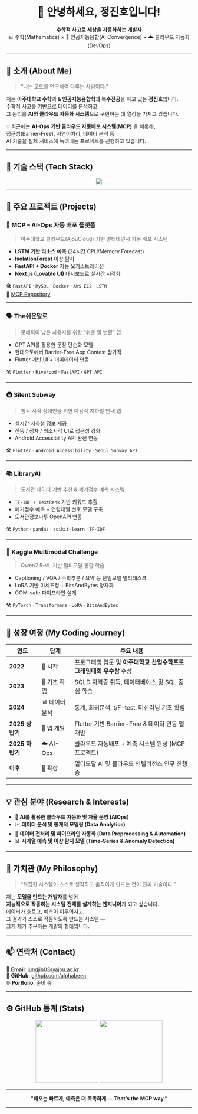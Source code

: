 <h1 align="center">👋 안녕하세요, 정진호입니다!</h1>

<p align="center">
  <b>수학적 사고로 세상을 자동화하는 개발자</b><br>
  📊 수학(Mathematics) × 🤖 인공지능융합(AI Convergence) × ☁️ 클라우드 자동화(DevOps)
</p>

---

## 🧭 소개 (About Me)

> “나는 코드를 연구처럼 다루는 사람이다.”

저는 **아주대학교 수학과 & 인공지능융합학과 복수전공**을 하고 있는 **정진호**입니다.  
수학적 사고를 기반으로 데이터를 분석하고,  
그 논리를 **AI와 클라우드 자동화 시스템**으로 구현하는 데 열정을 가지고 있습니다.  

💡 최근에는 **AI-Ops 기반 클라우드 자동배포 시스템(MCP)** 을 비롯해,  
접근성(Barrier-Free), 자연어처리, 데이터 분석 등  
AI 기술을 실제 서비스에 녹여내는 프로젝트를 진행하고 있습니다.

---

## 🧠 기술 스택 (Tech Stack)

<p align="center">
  <img src="https://skillicons.dev/icons?i=python,pytorch,fastapi,docker,flutter,nextjs,aws,mysql,git,github&theme=light" />
</p>

---

## 🚀 주요 프로젝트 (Projects)

### 🧩 MCP – AI-Ops 자동 배포 플랫폼
> 아주대학교 클라우드(AjouCloud) 기반 멀티테넌시 자동 배포 시스템

- **LSTM 기반 리소스 예측** (24시간 CPU/Memory Forecast)  
- **IsolationForest** 이상 탐지  
- **FastAPI + Docker** 자동 오케스트레이션  
- **Next.js (Lovable UI)** 대시보드로 실시간 시각화  

🛠️ `FastAPI` · `MySQL` · `Docker` · `AWS EC2` · `LSTM`  
🔗 [MCP Repository](https://github.com/alphabeen/alphabeen)

---

### 🗣️ The쉬운말로
> 문해력이 낮은 사용자를 위한 “쉬운 말 변환” 앱

- GPT API를 활용한 문장 단순화 모델  
- 현대오토에버 Barrier-Free App Contest 참가작  
- Flutter 기반 UI + 더미데이터 연동  

🛠️ `Flutter` · `Riverpod` · `FastAPI` · `GPT API`

---

### 🚇 Silent Subway
> 청각·시각 장애인을 위한 다감각 지하철 안내 앱

- 실시간 지하철 정보 제공  
- 진동 / 점자 / 최소시각 UI로 접근성 강화  
- Android Accessibility API 완전 연동  

🛠️ `Flutter` · `Android Accessibility` · `Seoul Subway API`

---

### 📚 LibraryAI
> 도서관 데이터 기반 추천 & 폐기점수 예측 시스템

- `TF-IDF + TextRank` 기반 키워드 추출  
- 폐기점수 예측 + 연령대별 선호 모델 구축  
- 도서관정보나루 OpenAPI 연동  

🛠️ `Python` · `pandas` · `scikit-learn` · `TF-IDF`

---

### 🧬 Kaggle Multimodal Challenge
> Qwen2.5-VL 기반 멀티모달 통합 학습

- Captioning / VQA / 수학추론 / 요약 등 단일모델 멀티태스크  
- LoRA 기반 미세조정 + BitsAndBytes 양자화  
- OOM-safe 파이프라인 설계  

🛠️ `PyTorch` · `Transformers` · `LoRA` · `BitsAndBytes`

---

## 🧩 성장 여정 (My Coding Journey)

| 연도 | 단계 | 주요 내용 |
|------|------|-----------|
| **2022** | 🎯 시작 | 프로그래밍 입문 및 <b>아주대학교 산업수학프로그래밍대회 우수상</b> 수상 |
| **2023** | 🧮 기초 확립 | SQLD 자격증 취득, 데이터베이스 및 SQL 중심 학습 |
| **2024** | 📊 데이터 분석 | 통계, 회귀분석, t/F-test, 머신러닝 기초 확립 |
| **2025 상반기** | 📱 앱 개발 | Flutter 기반 Barrier-Free & 데이터 연동 앱 개발 |
| **2025 하반기** | ☁️ AI-Ops | 클라우드 자동배포 + 예측 시스템 완성 (MCP 프로젝트) |
| **이후** | 🧬 확장 | 멀티모달 AI 및 클라우드 인텔리전스 연구 진행 중 |

---

## 💡 관심 분야 (Research & Interests)

- 🤖 **AI를 활용한 클라우드 자동화 및 자율 운영 (AIOps)**  
- 📈 **데이터 분석 및 통계적 모델링 (Data Analytics)**  
- 🧹 **데이터 전처리 및 파이프라인 자동화 (Data Preprocessing & Automation)**  
- 📊 **시계열 예측 및 이상 탐지 모델 (Time-Series & Anomaly Detection)**  

---

## 🧠 가치관 (My Philosophy)

> “복잡한 시스템이 스스로 생각하고 움직이게 만드는 것이 진짜 기술이다.”

저는 **모델을 만드는 개발자**를 넘어  
**지능적으로 작동하는 시스템 전체를 설계하는 엔지니어**가 되고 싶습니다.  
데이터가 흐르고, 예측이 이루어지고,  
그 결과가 스스로 작동하도록 만드는 시스템 —  
그게 제가 추구하는 개발의 형태입니다.

---

## 📫 연락처 (Contact)

📧 **Email**: jungjin03@ajou.ac.kr  
🐙 **GitHub**: [github.com/alphabeen](https://github.com/alphabeen)  
🌐 **Portfolio**: 준비 중

---

## ⚙️ GitHub 통계 (Stats)

<p align="center">
  <img height="170" src="https://github-readme-stats.vercel.app/api?username=alphabeen&show_icons=true&theme=tokyonight&count_private=true" />
  <img height="170" src="https://github-readme-stats.vercel.app/api/top-langs/?username=alphabeen&layout=compact&theme=tokyonight" />
</p>

---

<p align="center">
  <b>“배포는 빠르게, 예측은 더 똑똑하게 — That’s the MCP way.”</b>
</p>

---
